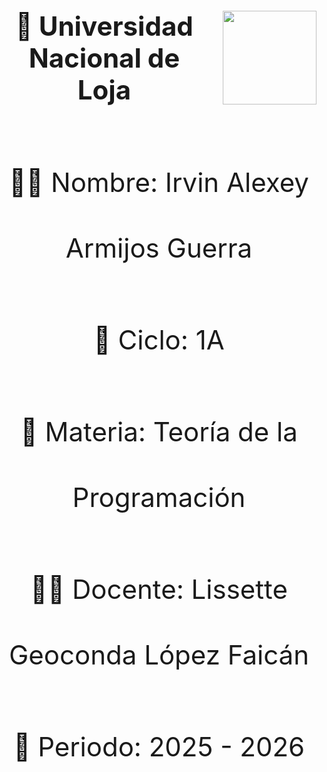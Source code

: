 <div style="text-align: center;">

  <h1 style="display: inline-flex; align-items: center; font-size: 3em;">
    🏫 Universidad Nacional de Loja
    <img src="https://upload.wikimedia.org/wikipedia/commons/8/8d/Sello_UNL.png" width="150" style="margin-left: 25px;"/>
  </h1>

  <div style="margin-top: 30px; font-size: 3em; line-height: 2.5em;">
    <p>👨‍🎓 Nombre: Irvin Alexey Armijos Guerra</p>
    <p>📘 Ciclo: 1A</p>
    <p>📝 Materia: Teoría de la Programación</p>
    <p>👩‍🏫 Docente: Lissette Geoconda López Faicán</p>
    <p>📅 Periodo: 2025 - 2026</p>
  </div>

</div>
